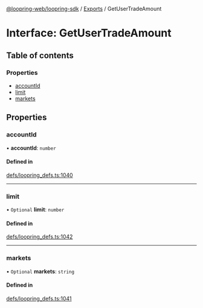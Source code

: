 [@loopring-web/loopring-sdk](../README.md) / [Exports](../modules.md) / GetUserTradeAmount

# Interface: GetUserTradeAmount

## Table of contents

### Properties

- [accountId](GetUserTradeAmount.md#accountid)
- [limit](GetUserTradeAmount.md#limit)
- [markets](GetUserTradeAmount.md#markets)

## Properties

### accountId

• **accountId**: `number`

#### Defined in

[defs/loopring_defs.ts:1040](https://github.com/Loopring/loopring_sdk/blob/02976c9/src/defs/loopring_defs.ts#L1040)

___

### limit

• `Optional` **limit**: `number`

#### Defined in

[defs/loopring_defs.ts:1042](https://github.com/Loopring/loopring_sdk/blob/02976c9/src/defs/loopring_defs.ts#L1042)

___

### markets

• `Optional` **markets**: `string`

#### Defined in

[defs/loopring_defs.ts:1041](https://github.com/Loopring/loopring_sdk/blob/02976c9/src/defs/loopring_defs.ts#L1041)
